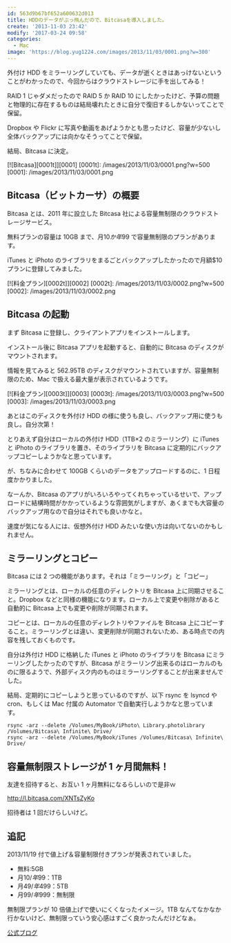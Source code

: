 ```yaml
---
id: 563d9b67bf652a600632d013
title: HDDのデータがぶっ飛んだので、Bitcasaを導入しました。
create: '2013-11-03 23:42'
modify: '2017-03-24 09:58'
categories:
  - Mac
image: 'https://blog.yug1224.com/images/2013/11/03/0001.png?w=300'
---
```


外付け HDD をミラーリングしていても、データが逝くときはあっけないということがわかったので、今回からはクラウドストレージに手を出してみる！

RAID 1 じゃダメだったので RAID 5 か RAID 10 にしたかったけど、予算の問題と物理的に存在するものは結局壊れたときに自分で復旧するしかないってことで保留。

Dropbox や Flickr に写真や動画をあげようかとも思ったけど、容量が少ないし全体バックアップには向かなそうってことで保留。

結局、Bitcasa に決定。

<!-- more -->

[![Bitcasa][0001t]][0001]
[0001t]: /images/2013/11/03/0001.png?w=500
[0001]: /images/2013/11/03/0001.png

## Bitcasa（ビットカーサ）の概要

Bitcasa とは、2011 年に設立した Bitcasa 社による容量無制限のクラウドストレージサービス。

無料プランの容量は 10GB まで、月$10 か年$99 で容量無制限のプランがあります。

iTunes と iPhoto のライブラリをまるごとバックアップしたかったので月額$10 プランに登録してみました。

[![料金プラン][0002t]][0002]
[0002t]: /images/2013/11/03/0002.png?w=500
[0002]: /images/2013/11/03/0002.png

## Bitcasa の起動

まず Bitcasa に登録し、クライアントアプリをインストールします。

インストール後に Bitcasa アプリを起動すると、自動的に Bitcasa のディスクがマウントされます。

情報を見てみると 562.95TB のディスクがマウントされていますが、容量無制限のため、Mac で扱える最大量が表示されているようです。

[![料金プラン][0003t]][0003]
[0003t]: /images/2013/11/03/0003.png?w=500
[0003]: /images/2013/11/03/0003.png

あとはこのディスクを外付け HDD の様に使うも良し、バックアップ用に使うも良し。自分次第！

とりあえず自分はローカルの外付け HDD（1TB×2 のミラーリング）に iTunes と iPhoto のライブラリを置き、そのライブラリを Bitcasa に定期的にバックアップコピーしようかなと思っています。

が、ちなみに合わせて 100GB くらいのデータをアップロードするのに、1 日程度かかりました。

なーんか、Bitcasa のアプリがいろいろやってくれちゃっているせいで、アップロードに結構時間がかかっているような雰囲気がしますが、あくまでも大容量のバックアップ用なので自分はそれでも良いかなと。

速度が気になる人には、仮想外付け HDD みたいな使い方は向いてないのかもしれません。

## ミラーリングとコピー

Bitcasa には 2 つの機能があります。それは「ミラーリング」と「コピー」

ミラーリングとは、ローカルの任意のディレクトリを Bitcasa 上に同期させること。Dropbox などと同様の機能になります。ローカル上で変更や削除があると自動的に Bitcasa 上でも変更や削除が同期されます。

コピーとは、ローカルの任意のディレクトリやファイルを Bitcasa 上にコピーすること。ミラーリングとは違い、変更削除が同期されないため、ある時点での内容を残しておくものです。

自分は外付け HDD に格納した iTunes と iPhoto のライブラリを Bitcasa にミラーリングしたかったのですが、Bitcasa がミラーリング出来るのはローカルのものに限るようで、外部ディスク内のものはミラーリングすることが出来ませんでした。

結局、定期的にコピーしようと思っているのですが、以下 rsync を lsyncd や cron、もしくは Mac 付属の Automator で自動実行しようかなと思っています。

```
rsync -arz --delete /Volumes/MyBook/iPhoto\ Library.photolibrary /Volumes/Bitcasa\ Infinite\ Drive/
rsync -arz --delete /Volumes/MyBook/iTunes /Volumes/Bitcasa\ Infinite\ Drive/
```

## 容量無制限ストレージが 1 ヶ月間無料！

友達を招待すると、お互い 1 ヶ月無料になるらしいので是非ｗ

http://l.bitcasa.com/XNTsZyKo

招待者は 1 回だけらしいけど。

## 追記

2013/11/19 付で値上げ＆容量制限付きプランが発表されていました。

- 無料:5GB
- 月$10/年$99：1TB
- 月$49/年$499：5TB
- 月$99/年$999：無制限

無制限プランが 10 倍値上げで使いにくくなったイメージ。1TB なんてなかなか行かないけど、無制限っていう安心感はすごく良かったんだけどなぁ。

[公式ブログ](http://blog.bitcasa.com/2013/11/19/our-new-pricing-and-the-evolution-of-bitcasa/)
